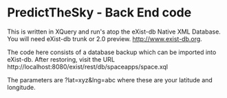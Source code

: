 PredictTheSky - Back End code
=============================

This is written in XQuery and run's atop the eXist-db Native XML Database. You will need eXist-db trunk or 2.0 preview. http://www.exist-db.org.

The code here consists of a database backup which can be imported into eXist-db. After restoring, visit the URL http://localhost:8080/exist/rest/db/spaceapps/space.xql

The parameters are ?lat=xyz&lng=abc where these are your latitude and longitude.
